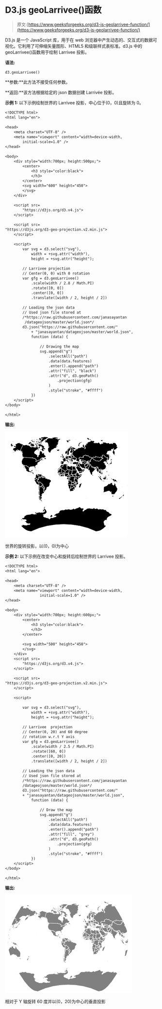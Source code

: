 # D3.js geoLarrivee()函数

> 原文:[https://www.geeksforgeeks.org/d3-js-geolarrivee-function/](https://www.geeksforgeeks.org/d3-js-geolarrivee-function/)

D3.js 是一个 JavaScript 库，用于在 web 浏览器中产生动态的、交互式的数据可视化。它利用了可伸缩矢量图形、HTML5 和级联样式表标准。d3.js 中的 geoLarrivee()函数用于绘制 Larrivee 投影。

**语法:**

```
d3.geoLarrivee()
```

**参数:**此方法不接受任何参数。

**返回:**该方法根据给定的 json 数据创建 Larrivée 投影。

**示例 1:** 以下示例绘制世界的 Larrivee 投影，中心位于(0，0)且旋转为 0。

```
<!DOCTYPE html>
<html lang="en">

<head>
    <meta charset="UTF-8" />
    <meta name="viewport" content="width=device-width, 
        initial-scale=1.0" />
</head>

<body>
    <div style="width:700px; height:500px;">
        <center>
            <h3 style="color:black">
            </h3>
        </center>
        <svg width="600" height="450">
        </svg>
    </div>

    <script src=
        "https://d3js.org/d3.v4.js">
    </script>

    <script src=
"https://d3js.org/d3-geo-projection.v2.min.js">
    </script>

    <script>
        var svg = d3.select("svg"),
            width = +svg.attr("width"),
            height = +svg.attr("height");

        // Larrivee projection
        // Center(0, 0) with 0 rotation
        var gfg = d3.geoLarrivee()
            .scale(width / 2.8 / Math.PI)
            .rotate([0, 0])
            .center([0, 0])
            .translate([width / 2, height / 2])

        // Loading the json data
        // Used json file stored at 
        /*https://raw.githubusercontent.com/janasayantan
         /datageojson/master/world.json*/
        d3.json("https://raw.githubusercontent.com/"
            + "janasayantan/datageojson/master/world.json",
            function (data) {

                // Drawing the map
                svg.append("g")
                    .selectAll("path")
                    .data(data.features)
                    .enter().append("path")
                    .attr("fill", "black")
                    .attr("d", d3.geoPath()
                        .projection(gfg)
                    )
                    .style("stroke", "#ffff")
            })
    </script>
</body>

</html>
```

**输出:**

![](img/49ebaa1c6319e3d52529cec2ee0d33d2.png)

世界的旋转投影，以(0，0)为中心

**示例 2:** 以下示例在改变中心和旋转后绘制世界的 Larrivee 投影。

```
<!DOCTYPE html>
<html lang="en">

<head>
    <meta charset="UTF-8" />
    <meta name="viewport" content="width=device-width, 
                initial-scale=1.0" />
</head>

<body>
    <div style="width:700px; height:600px;">
        <center>
            <h3 style="color:black">
            </h3>
        </center>

        <svg width="500" height="450">
        </svg>
    </div>
    <script src=
        "https://d3js.org/d3.v4.js">
    </script>

    <script src=
"https://d3js.org/d3-geo-projection.v2.min.js">
    </script>

    <script>

        var svg = d3.select("svg"),
            width = +svg.attr("width"),
            height = +svg.attr("height");

        // Larrivee  projection
        // Center(0, 20) and 60 degree
        // rotation w.r.t Y axis
        var gfg = d3.geoLarrivee()
            .scale(width / 2.5 / Math.PI)
            .rotate([60, 0])
            .center([0, 20])
            .translate([width / 2, height / 2])

        // Loading the json data
        // Used json file stored at 
        /*https://raw.githubusercontent.com/janasayantan
        /datageojson/master/world.json*/
        d3.json("https://raw.githubusercontent.com/"
        + "janasayantan/datageojson/master/world.json",
            function (data) {

                // Draw the map
                svg.append("g")
                    .selectAll("path")
                    .data(data.features)
                    .enter().append("path")
                    .attr("fill", "grey")
                    .attr("d", d3.geoPath()
                        .projection(gfg)
                    )
                    .style("stroke", "#ffff")
            })
    </script>
</body>

</html>
```

**输出:**

![](img/594a4032dcde1b165074069e2a3cdf26.png)

相对于 Y 轴旋转 60 度并以(0，20)为中心的垂直投影